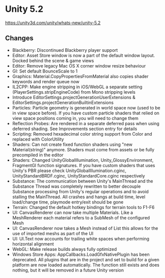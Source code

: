 # Unity 5.2
https://unity3d.com/unity/whats-new/unity-5.2

## Changes

<ul>
<li>Blackberry: Discontinued Blackberry player support</li>
<li>Editor: Asset Store window is now a part of the default window layout. Docked behind the scene &amp; game views</li>
<li>Editor: Remove legacy Mac OS X corner window resize behaviour</li>
<li>GI: Set default BounceScale to 1</li>
<li>Graphics: Material.CopyPropertiesFromMaterial also copies shader keywords and render queue now</li>
<li>IL2CPP: Make engine stripping in iOS/WebGL a separate setting (PlayerSettings.stripEngineCode) from Mono stripping levels</li>
<li>Introduce EditorSettings.projectGenerationUserExtensions &amp; EditorSettings.projectGenerationBuiltinExtensions</li>
<li>Particles: Particle geometry is generated in world space now (used to be in view space before). If you have custom particle shaders that relied on view space positions coming in, you will need to change them</li>
<li>Reflection Probes: Are rendered in a separate deferred pass when using deferred shading. See Improvements section entry for details</li>
<li>Scripting: Removed hexadecimal color string support from Color and replaced with ColorUtility</li>
<li>Shaders: Can not create fixed function shaders using "new Material(string)" anymore. Shaders must come from assets or be fully precompiled in the editor</li>
<li>Shaders: Changed UnityGlobalIllumination, Unity_GlossyEnvironment, FragmentGI function signatures. If you have custom shaders that uses Unity's PBR please check UnityGlobalIllumination.cginc, UnityStandardBRDF.cginc, UnityStandardCore.cginc respectively</li>
<li>Substance: The communication between Unity's MainThread and the Substance Thread was completely rewritten to better decouple Substance processing from Unity's regular operations and to avoid stalling the MainThread. All crashes and hangs at build time, level load/change time, playmode entry/exit should be gone</li>
<li>Terrain: Changed the default hotkey bindings for terrain tools to F1-F6</li>
<li>UI: CanvasRenderer can now take multiple Materials. Like a MeshRenderer each material refers to a SubMesh of the configured Mesh</li>
<li>UI: CanvasRenderer now takes a Mesh instead of List this allows for the use of imported meshs as part of the UI</li>
<li>UI: UI.Text now accounts for trailing white spaces when performing horizontal alignment</li>
<li>WebGL: Make release builds always fully optimized</li>
<li>Windows Store Apps: AppCallbacks.LoadGfxNativePlugin has been deprecated. All plugins that are in the project and set to build for a given platform are now loaded automatically. The function still exists and does nothing, but it will be removed in a future Unity version</li>
</ul>
